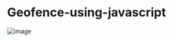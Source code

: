 # Geofence-using-javascript

![image](https://user-images.githubusercontent.com/68848197/189337960-05b210ae-beca-40eb-9d3e-52915e3252c8.png)
